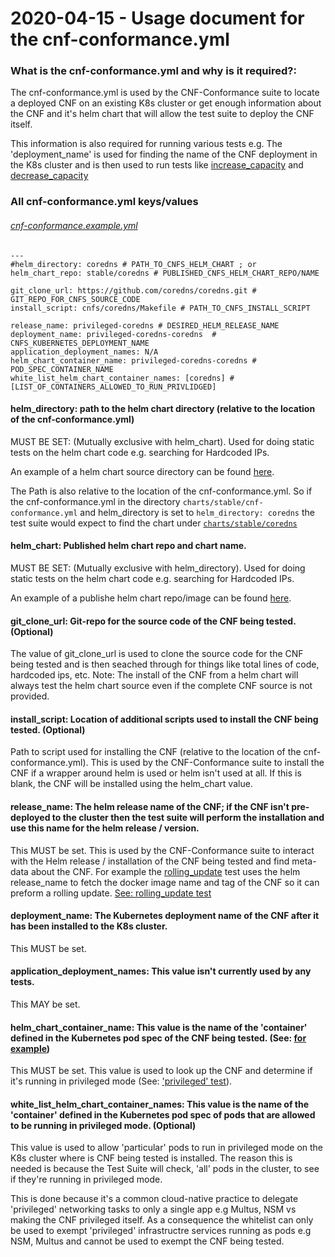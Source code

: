 # 2020-04-15 - Usage document for the cnf-conformance.yml


### What is the cnf-conformance.yml and why is it required?:
The cnf-conformance.yml is used by the CNF-Conformance suite to locate a deployed CNF on an existing K8s cluster or get enough information about the CNF and it's helm chart that will allow the test suite to deploy the CNF itself.

This information is also required for running various tests e.g. The 'deployment_name' is used for finding the name of the CNF deployment in the K8s cluster and is then used to run tests like [increase_capacity](https://github.com/cncf/cnf-conformance/blob/master/src/tasks/scalability.cr#L20) and [decrease_capacity](https://github.com/cncf/cnf-conformance/blob/master/src/tasks/scalability.cr#L42)




### All cnf-conformance.yml keys/values
###### [cnf-conformance.example.yml](https://github.com/cncf/cnf-conformance/blob/develop/cnf-conformance.example.yml)
```yaml=
---
#helm_directory: coredns # PATH_TO_CNFS_HELM_CHART ; or
helm_chart_repo: stable/coredns # PUBLISHED_CNFS_HELM_CHART_REPO/NAME
 
git_clone_url: https://github.com/coredns/coredns.git # GIT_REPO_FOR_CNFS_SOURCE_CODE
install_script: cnfs/coredns/Makefile # PATH_TO_CNFS_INSTALL_SCRIPT

release_name: privileged-coredns # DESIRED_HELM_RELEASE_NAME
deployment_name: privileged-coredns-coredns  # CNFS_KUBERNETES_DEPLOYMENT_NAME
application_deployment_names: N/A
helm_chart_container_name: privileged-coredns-coredns # POD_SPEC_CONTAINER_NAME
white_list_helm_chart_container_names: [coredns] # [LIST_OF_CONTAINERS_ALLOWED_TO_RUN_PRIVLIDGED]
```

#### helm_directory: path to the helm chart directory (relative to the location of the cnf-conformance.yml)
MUST BE SET: (Mutually exclusive with helm_chart).
Used for doing static tests on the helm chart code e.g. searching for Hardcoded IPs.

An example of a helm chart source directory can be found [here](https://github.com/helm/charts/tree/master/stable/coredns).

The Path is also relative to the location of the cnf-conformance.yml. So if the cnf-conformance.yml in the directory ```charts/stable/cnf-conformance.yml``` and helm_directory is set to ```helm_directory: coredns``` the test suite would expect to find the chart under [```charts/stable/coredns```](https://github.com/helm/charts/tree/master/stable/coredns)

#### helm_chart: Published helm chart repo and chart name.
MUST BE SET: (Mutually exclusive with helm_directory).
Used for doing static tests on the helm chart code e.g. searching for Hardcoded IPs.

An example of a publishe helm chart repo/image can be found [here](https://github.com/helm/charts/tree/master/stable/coredns#tldr).

#### git_clone_url: Git-repo for the source code of the CNF being tested. (Optional)
The value of git_clone_url is used to clone the source code for the CNF being tested and is then seached through for things like total lines of code, hardcoded ips, etc. Note: The install of the CNF from a helm chart will always test the helm chart source even if the complete CNF source is not provided. 


#### install_script: Location of additional scripts used to install the CNF being tested. (Optional)

Path to script used for installing the CNF (relative to the location of the cnf-conformance.yml). This is used by the CNF-Conformance suite to install the CNF if a wrapper around helm is used or helm isn't used at all. If this is blank, the CNF will be installed using the helm_chart value.

#### release_name: The helm release name of the CNF; if the CNF isn't pre-deployed to the cluster then the test suite will perform the installation and use this name for the helm release / version.
This MUST be set.
This is used by the CNF-Conformance suite to interact with the Helm release / installation of the CNF being tested and find meta-data about the CNF. For example the [rolling_update](https://github.com/cncf/cnf-conformance/blob/96cee8cefc9a71e62e971f8f4abad56e5db59866/src/tasks/configuration_lifecycle.cr#L156) test uses the helm release_name to fetch the docker image name and tag of the CNF so it can preform a rolling update. [See: rolling_update test](https://github.com/cncf/cnf-conformance/blob/96cee8cefc9a71e62e971f8f4abad56e5db59866/src/tasks/configuration_lifecycle.cr#L179)

#### deployment_name: The Kubernetes deployment name of the CNF after it has been installed to the K8s cluster.
This MUST be set.

#### application_deployment_names: This value isn't currently used by any tests.
This MAY be set.


#### helm_chart_container_name: This value is the name of the 'container' defined in the Kubernetes pod spec of the CNF being tested. (See: [for example](https://github.com/helm/charts/blob/master/stable/coredns/templates/deployment.yaml#L72)) 
This MUST be set.
This value is used to look up the CNF and determine if it's running in privileged mode (See: ['privileged' test](https://github.com/cncf/cnf-conformance/blob/c8a2d8f06c5e5976acd1a641350978929a2eee12/src/tasks/security.cr#L32)).

#### white_list_helm_chart_container_names: This value is the name of the 'container' defined in the Kubernetes pod spec of pods that are allowed to be running in privileged mode. (Optional)
This value is used to allow 'particular' pods to run in privileged mode on the K8s cluster where is CNF being tested is installed.
The reason this is needed is because the Test Suite will check, 'all' pods in the cluster, to see if they're running in privileged mode.

This is done because it's a common cloud-native practice to delegate 'privileged' networking tasks to only a single app e.g Multus, NSM vs making the CNF privileged itself. As a consequence the whitelist can only be used to exempt 'privileged' infrastructre services running as pods e.g NSM, Multus and cannot be used to exempt the CNF being tested.
